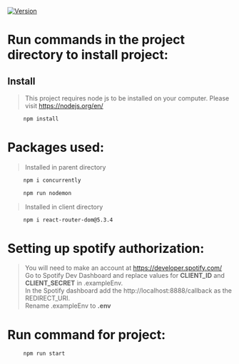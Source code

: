 <p>
  <a href="https://www.npmjs.com/package/express" target="_blank">
    <img alt="Version" src="https://img.shields.io/npm/v/Express.svg">
  </a>
</p>

# Run commands in the project directory to install project:

## Install

>This project requires node js to be installed on your computer. Please visit https://nodejs.org/en/<br>

```sh
     npm install
```
# Packages used:

> Installed in parent directory<br>
```sh
     npm i concurrently
```
```sh
     npm run nodemon
```

> Installed in client directory<br>
```sh
     npm i react-router-dom@5.3.4
```

# Setting up spotify authorization:

>You will need to make an account at https://developer.spotify.com/<br>
>Go to Spotify Dev Dashboard and replace values for **CLIENT_ID** and  **CLIENT_SECRET** in .exampleEnv.<br>
>In the Spotify dashboard add the http://localhost:8888/callback as the REDIRECT_URI.<br>
>Rename .exampleEnv to **.env**<br>


# Run command for project:

```sh
     npm run start
```





